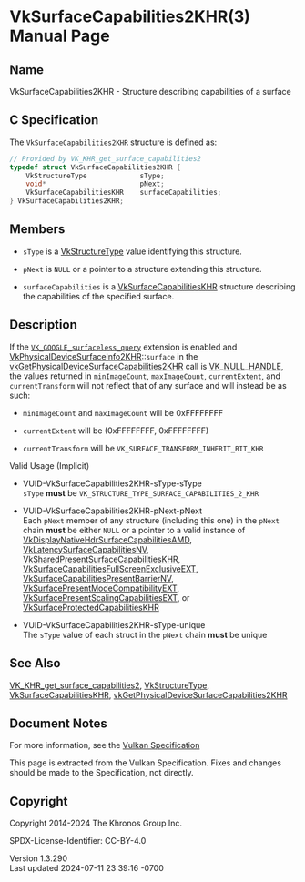 # VkSurfaceCapabilities2KHR(3) Manual Page

## Name

VkSurfaceCapabilities2KHR - Structure describing capabilities of a
surface



## <a href="#_c_specification" class="anchor"></a>C Specification

The `VkSurfaceCapabilities2KHR` structure is defined as:

``` c
// Provided by VK_KHR_get_surface_capabilities2
typedef struct VkSurfaceCapabilities2KHR {
    VkStructureType             sType;
    void*                       pNext;
    VkSurfaceCapabilitiesKHR    surfaceCapabilities;
} VkSurfaceCapabilities2KHR;
```

## <a href="#_members" class="anchor"></a>Members

- `sType` is a [VkStructureType](https://registry.khronos.org/vulkan/specs/1.3-extensions/man/html/VkStructureType.html) value identifying
  this structure.

- `pNext` is `NULL` or a pointer to a structure extending this
  structure.

- `surfaceCapabilities` is a
  [VkSurfaceCapabilitiesKHR](https://registry.khronos.org/vulkan/specs/1.3-extensions/man/html/VkSurfaceCapabilitiesKHR.html) structure
  describing the capabilities of the specified surface.

## <a href="#_description" class="anchor"></a>Description

If the [`VK_GOOGLE_surfaceless_query`](VK_GOOGLE_surfaceless_query.html)
extension is enabled and
[VkPhysicalDeviceSurfaceInfo2KHR](https://registry.khronos.org/vulkan/specs/1.3-extensions/man/html/VkPhysicalDeviceSurfaceInfo2KHR.html)::`surface`
in the
[vkGetPhysicalDeviceSurfaceCapabilities2KHR](https://registry.khronos.org/vulkan/specs/1.3-extensions/man/html/vkGetPhysicalDeviceSurfaceCapabilities2KHR.html)
call is [VK_NULL_HANDLE](https://registry.khronos.org/vulkan/specs/1.3-extensions/man/html/VK_NULL_HANDLE.html), the values returned in
`minImageCount`, `maxImageCount`, `currentExtent`, and
`currentTransform` will not reflect that of any surface and will instead
be as such:

- `minImageCount` and `maxImageCount` will be 0xFFFFFFFF

- `currentExtent` will be (0xFFFFFFFF, 0xFFFFFFFF)

- `currentTransform` will be `VK_SURFACE_TRANSFORM_INHERIT_BIT_KHR`

Valid Usage (Implicit)

- <a href="#VUID-VkSurfaceCapabilities2KHR-sType-sType"
  id="VUID-VkSurfaceCapabilities2KHR-sType-sType"></a>
  VUID-VkSurfaceCapabilities2KHR-sType-sType  
  `sType` **must** be `VK_STRUCTURE_TYPE_SURFACE_CAPABILITIES_2_KHR`

- <a href="#VUID-VkSurfaceCapabilities2KHR-pNext-pNext"
  id="VUID-VkSurfaceCapabilities2KHR-pNext-pNext"></a>
  VUID-VkSurfaceCapabilities2KHR-pNext-pNext  
  Each `pNext` member of any structure (including this one) in the
  `pNext` chain **must** be either `NULL` or a pointer to a valid
  instance of
  [VkDisplayNativeHdrSurfaceCapabilitiesAMD](https://registry.khronos.org/vulkan/specs/1.3-extensions/man/html/VkDisplayNativeHdrSurfaceCapabilitiesAMD.html),
  [VkLatencySurfaceCapabilitiesNV](https://registry.khronos.org/vulkan/specs/1.3-extensions/man/html/VkLatencySurfaceCapabilitiesNV.html),
  [VkSharedPresentSurfaceCapabilitiesKHR](https://registry.khronos.org/vulkan/specs/1.3-extensions/man/html/VkSharedPresentSurfaceCapabilitiesKHR.html),
  [VkSurfaceCapabilitiesFullScreenExclusiveEXT](https://registry.khronos.org/vulkan/specs/1.3-extensions/man/html/VkSurfaceCapabilitiesFullScreenExclusiveEXT.html),
  [VkSurfaceCapabilitiesPresentBarrierNV](https://registry.khronos.org/vulkan/specs/1.3-extensions/man/html/VkSurfaceCapabilitiesPresentBarrierNV.html),
  [VkSurfacePresentModeCompatibilityEXT](https://registry.khronos.org/vulkan/specs/1.3-extensions/man/html/VkSurfacePresentModeCompatibilityEXT.html),
  [VkSurfacePresentScalingCapabilitiesEXT](https://registry.khronos.org/vulkan/specs/1.3-extensions/man/html/VkSurfacePresentScalingCapabilitiesEXT.html),
  or
  [VkSurfaceProtectedCapabilitiesKHR](https://registry.khronos.org/vulkan/specs/1.3-extensions/man/html/VkSurfaceProtectedCapabilitiesKHR.html)

- <a href="#VUID-VkSurfaceCapabilities2KHR-sType-unique"
  id="VUID-VkSurfaceCapabilities2KHR-sType-unique"></a>
  VUID-VkSurfaceCapabilities2KHR-sType-unique  
  The `sType` value of each struct in the `pNext` chain **must** be
  unique

## <a href="#_see_also" class="anchor"></a>See Also

[VK_KHR_get_surface_capabilities2](https://registry.khronos.org/vulkan/specs/1.3-extensions/man/html/VK_KHR_get_surface_capabilities2.html),
[VkStructureType](https://registry.khronos.org/vulkan/specs/1.3-extensions/man/html/VkStructureType.html),
[VkSurfaceCapabilitiesKHR](https://registry.khronos.org/vulkan/specs/1.3-extensions/man/html/VkSurfaceCapabilitiesKHR.html),
[vkGetPhysicalDeviceSurfaceCapabilities2KHR](https://registry.khronos.org/vulkan/specs/1.3-extensions/man/html/vkGetPhysicalDeviceSurfaceCapabilities2KHR.html)

## <a href="#_document_notes" class="anchor"></a>Document Notes

For more information, see the <a
href="https://registry.khronos.org/vulkan/specs/1.3-extensions/html/vkspec.html#VkSurfaceCapabilities2KHR"
target="_blank" rel="noopener">Vulkan Specification</a>

This page is extracted from the Vulkan Specification. Fixes and changes
should be made to the Specification, not directly.

## <a href="#_copyright" class="anchor"></a>Copyright

Copyright 2014-2024 The Khronos Group Inc.

SPDX-License-Identifier: CC-BY-4.0

Version 1.3.290  
Last updated 2024-07-11 23:39:16 -0700
